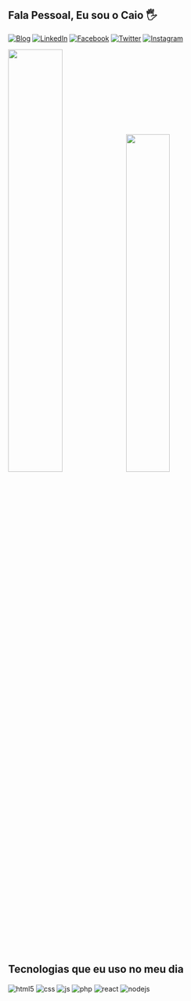 ## Fala Pessoal, Eu sou o Caio  🖐️

[![Blog](https://img.shields.io/website?label=Bas.inf.br&style=for-the-badge&url=https://bas.inf.br/)](https://bas.inf.br)
[![LinkedIn](https://img.shields.io/badge/LinkedIn-0077B5?style=for-the-badge&logo=linkedin&logoColor=white)](https://www.linkedin.com/in/caio-miguel-406662197/)
[![Facebook](https://img.shields.io/badge/Facebook-1877F2?style=for-the-badge&logo=facebook&logoColor=white)](https://www.facebook.com/caio.miguel.1804)
[![Twitter](https://img.shields.io/badge/Twitter-1DA1F2?style=for-the-badge&logo=twitter&logoColor=white)](https://instagram.com/geralast)
[![Instagram](https://img.shields.io/badge/Instagram-E4405F?style=for-the-badge&logo=instagram&logoColor=white)](https://instagram.com/caiomiguel10)

<div style="display: inline_block">
  <img width="47%" src="https://github-readme-stats.vercel.app/api?username=vespidhook&show_icons=true&theme=algolia&line_height=27">
  <img width="42%" src="https://github-readme-stats.vercel.app/api/top-langs/?username=vespidhook&layout=compact&theme=algolia"/>
</div>

## Tecnologias que eu uso no meu dia

<div style="display: inline_block">
  <img align="center" alt="html5" src="https://img.shields.io/badge/HTML5-E34F26?style=for-the-badge&logo=html5&logoColor=white" />
  <img align="center" alt="css" src="https://img.shields.io/badge/CSS3-1572B6?style=for-the-badge&logo=css3&logoColor=white" />
  <img align="center" alt="js" src="https://img.shields.io/badge/JavaScript-F7DF1E?style=for-the-badge&logo=javascript&logoColor=black" />
  <img align="center" alt="php" src="https://img.shields.io/badge/PHP-777BB4?style=for-the-badge&logo=php&logoColor=white" />
  <img align="center" alt="react" src="https://img.shields.io/badge/React-20232A?style=for-the-badge&logo=react&logoColor=61DAFB" />
  <img align="center" alt="nodejs" src="https://img.shields.io/badge/Node.js-43853D?style=for-the-badge&logo=node.js&logoColor=white" />
</div><br/>
